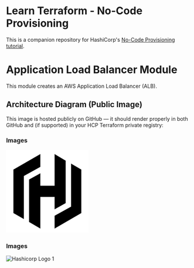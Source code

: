 # Learn Terraform - No-Code Provisioning

This is a companion repository for HashiCorp's [No-Code Provisioning
tutorial](https://learn.hashicorp.com/tutorials/terraform/no-code-provisioning).

# Application Load Balancer Module

This module creates an AWS Application Load Balancer (ALB).

## Architecture Diagram (Public Image)

This image is hosted publicly on GitHub — it should render properly in both GitHub and (if supported) in your HCP Terraform private registry:

### Images

![Hashicorp Logo](https://github.com/mahimasharu2208/markdown-formatting/blob/main/image.png)

### Images

![Hashicorp Logo 1](https://encrypted-tbn0.gstatic.com/images?q=tbn:ANd9GcTj7_iFjOdLi393q4mPTEp-3NN9snBE5gsLvw&s)

